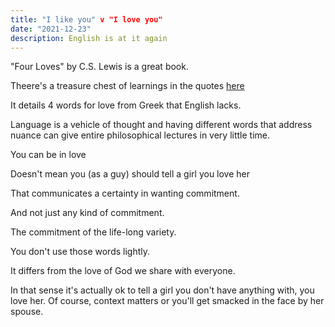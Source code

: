 ```yaml
---
title: "I like you" v "I love you"  
date: "2021-12-23"
description: English is at it again
---
```


"Four Loves" by C.S. Lewis is a great book.

Theere's a treasure chest of learnings in the quotes [here](https://www.goodreads.com/work/quotes/14816053-the-four-loves)

It details 4 words for love from Greek that English lacks.

Language is a vehicle of thought and having different words that address nuance can give entire philosophical lectures in very little time.

You can be in love

Doesn't mean you (as a guy) should tell a girl you love her

That communicates a certainty in wanting commitment.

And not just any kind of commitment.

The commitment of the life-long variety.

You don't use those words lightly.

It differs from the love of God we share with everyone.

In that sense it's actually ok to tell a girl you don't have anything with, you love her. Of course, context matters or you'll get smacked in the face by her spouse.
